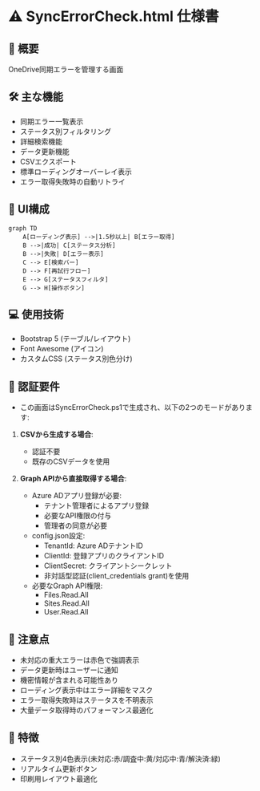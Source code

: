 # ⚠️ SyncErrorCheck.html 仕様書

## 🌟 概要
OneDrive同期エラーを管理する画面

## 🛠️ 主な機能
- 同期エラー一覧表示
- ステータス別フィルタリング
- 詳細検索機能
- データ更新機能
- CSVエクスポート
- 標準ローディングオーバーレイ表示
- エラー取得失敗時の自動リトライ

## 🎨 UI構成
```mermaid
graph TD
    A[ローディング表示] -->|1.5秒以上| B[エラー取得]
    B -->|成功| C[ステータス分析]
    B -->|失敗| D[エラー表示]
    C --> E[検索バー]
    D --> F[再試行フロー]
    E --> G[ステータスフィルタ]
    G --> H[操作ボタン]
```

## 💻 使用技術
- Bootstrap 5 (テーブル/レイアウト)
- Font Awesome (アイコン)
- カスタムCSS (ステータス別色分け)

## 🔐 認証要件
- この画面はSyncErrorCheck.ps1で生成され、以下の2つのモードがあります:

1. **CSVから生成する場合**:
   - 認証不要
   - 既存のCSVデータを使用

2. **Graph APIから直接取得する場合**:
   - Azure ADアプリ登録が必要:
     - テナント管理者によるアプリ登録
     - 必要なAPI権限の付与
     - 管理者の同意が必要
   - config.json設定:
     - TenantId: Azure ADテナントID
     - ClientId: 登録アプリのクライアントID
     - ClientSecret: クライアントシークレット
     - 非対話型認証(client_credentials grant)を使用
   - 必要なGraph API権限:
     - Files.Read.All
     - Sites.Read.All
     - User.Read.All

## 🚨 注意点
- 未対応の重大エラーは赤色で強調表示
- データ更新時はユーザーに通知
- 機密情報が含まれる可能性あり
- ローディング表示中はエラー詳細をマスク
- エラー取得失敗時はステータスを不明表示
- 大量データ取得時のパフォーマンス最適化

## 🎯 特徴
- ステータス別4色表示(未対応:赤/調査中:黄/対応中:青/解決済:緑)
- リアルタイム更新ボタン
- 印刷用レイアウト最適化
